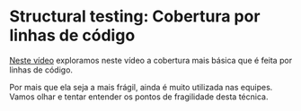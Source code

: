 # Structural testing: Cobertura por linhas de código

[Neste vídeo](https://youtu.be/duMAgiBKx_Q) exploramos neste vídeo a cobertura mais básica que é feita por linhas de código.

Por mais que ela seja a mais frágil, ainda é muito utilizada nas equipes. Vamos olhar e tentar entender os pontos de fragilidade desta técnica.
